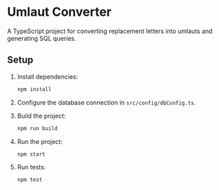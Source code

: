 # Umlaut Converter

A TypeScript project for converting replacement letters into umlauts and generating SQL queries.

## Setup

1. Install dependencies:
    ```bash
    npm install
    ```

2. Configure the database connection in `src/config/dbConfig.ts`.

3. Build the project:
    ```bash
    npm run build
    ```

4. Run the project:
    ```bash
    npm start
    ```

5. Run tests:
    ```bash
    npm test
    ```
